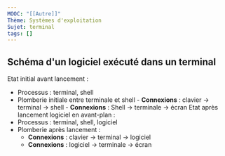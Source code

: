 ```yaml
---
MOOC: "[[Autre]]"
Thème: Systèmes d'exploitation
Sujet: terminal
tags: []
---
```


## Schéma d'un logiciel exécuté dans un terminal

Etat initial avant lancement :

- Processus : terminal, shell
- Plomberie initiale entre terminale et shell - **Connexions** : clavier → terminal → shell - **Connexions** : Shell → terminale → écran
  Etat après lancement logiciel en avant-plan :
- Processus : terminal, shell, logiciel
- Plomberie après lancement :
    - **Connexions** : clavier → terminal → logiciel
    - **Connexions** : logiciel → terminale → écran

